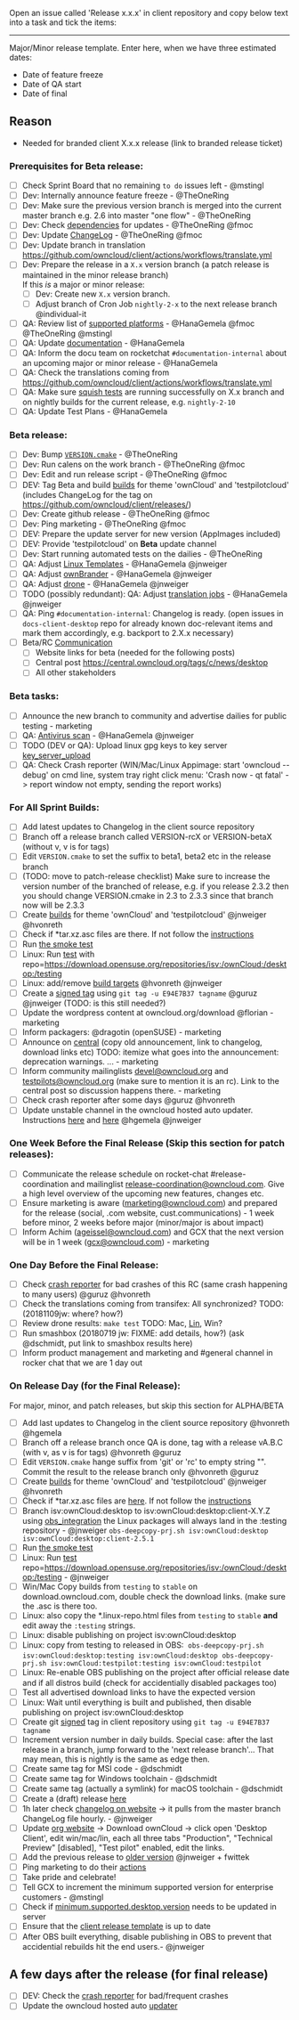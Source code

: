 <!--
This is the template for new release issues.
TODO: split off a patch release template, so that this one is clearly only for major/minor releases.
-->

Open an issue called 'Release x.x.x' in client repository and copy below text into a task and tick the items:
<hr>

Major/Minor release template. Enter here, when we have three estimated dates:

* Date of feature freeze
* Date of QA start
* Date of final

## Reason

* Needed for branded client X.x.x release (link to branded release ticket)

### Prerequisites for Beta release:

* [ ] Check Sprint Board that no remaining ``to do`` issues left - @mstingl
* [ ] Dev: Internally announce feature freeze - @TheOneRing
* [ ] Dev: Make sure the previous version branch is merged into the current master branch e.g. 2.6 into master "one flow" - @TheOneRing 
* [ ] Dev: Check [dependencies](https://confluence.owncloud.com/display/OG/Dependencies) for updates - @TheOneRing @fmoc
* [ ] Dev: Update [ChangeLog](https://confluence.owncloud.com/display/OG/ChangeLog) - @TheOneRing @fmoc
* [ ] Dev: Update branch in translation https://github.com/owncloud/client/actions/workflows/translate.yml
* [ ] Dev: Prepare the release in a `X.x` version branch (a patch release is maintained in the minor release branch)  
  If this *is* a major or minor release:
  * [ ] Dev: Create new `X.x` version branch.
  * [ ] Adjust branch of Cron Job `nightly-2-x` to the next release branch  @individual-it
* [ ] QA: Review list of [supported platforms](https://confluence.owncloud.com/display/OG/Supported+Platforms) -  @HanaGemela @fmoc @TheOneRing @mstingl
* [ ] QA: Update [documentation](https://confluence.owncloud.com/display/OG/Documentation) - @HanaGemela
* [ ] QA: Inform the docu team on rocketchat ``#documentation-internal`` about an upcoming major or minor release - @HanaGemela
* [ ] QA: Check the translations coming from https://github.com/owncloud/client/actions/workflows/translate.yml
* [ ] QA: Make sure [squish tests](https://confluence.owncloud.com/display/OG/Squish+Testing#SquishTesting-Prerequisite) are running successfully on X.x branch and on nightly builds for the current release, e.g. ``nightly-2-10`` 
* [ ] QA: Update Test Plans - @HanaGemela 

### Beta release:

* [ ] Dev: Bump [`VERSION.cmake`](https://handbook.owncloud.com/release_processes/client/branch.html#version-cmake) - @TheOneRing 
* [ ] Dev: Run calens on the work branch - @TheOneRing @fmoc
* [ ] Dev: Edit and run release script - @TheOneRing @fmoc
* [ ] DEV: Tag Beta and build [builds](https://confluence.owncloud.com/display/OG/Build+and+Tags#BuildandTags-Sprintbuild) for theme 'ownCloud' and 'testpilotcloud' (includes ChangeLog for the tag on https://github.com/owncloud/client/releases/)
* [ ] Dev: Create github release - @TheOneRing @fmoc
* [ ] Dev: Ping marketing - @TheOneRing @fmoc
* [ ] DEV: Prepare the update server for new version (AppImages included)
* [ ] DEV: Provide 'testpilotcloud' on **Beta** update channel
* [ ] Dev: Start running automated tests on the dailies - @TheOneRing 
* [ ] QA: Adjust [Linux Templates](https://handbook.owncloud.com/release_processes/client/branch.html#linux-templates) - @HanaGemela @jnweiger
* [ ] QA: Adjust [ownBrander](https://handbook.owncloud.com/release_processes/client/branch.html#ownbrander) - @HanaGemela @jnweiger
* [ ] QA: Adjust [drone](https://handbook.owncloud.com/release_processes/client/branch.html#drone) - @HanaGemela @jnweiger
* [ ] TODO (possibly redundant): QA: Adjust [translation jobs](https://handbook.owncloud.com/release_processes/client/branch.html#translations) - @HanaGemela @jnweiger
* [ ] QA: Ping ``#documentation-internal``: Changelog is ready. (open issues in ``docs-client-desktop`` repo for already known doc-relevant items and mark them accordingly, e.g. backport to 2.X.x necessary)
* [ ] Beta/RC [Communication](https://confluence.owncloud.com/display/OG/Marketing+and+Communication)
   * [ ] Website links for beta (needed for the following posts)
   * [ ] Central post https://central.owncloud.org/tags/c/news/desktop
   * [ ] All other stakeholders

### Beta tasks:

* [ ] Announce the new branch to community and advertise dailies for public testing - marketing
* [ ] QA: [Antivirus scan](https://handbook.owncloud.com/release_processes/client/virus.html) - @HanaGemela @jnweiger 
* [ ] TODO (DEV or QA): Upload linux gpg keys to key server [key_server_upload](https://gitea.owncloud.services/client/linux-docker-install/src/branch/master/key_server_upload.sh)
* [ ] QA: Check Crash reporter (WIN/Mac/Linux Appimage: start 'owncloud --debug' on cmd line, system tray right click menu: 'Crash now - qt fatal' -> report window not empty, sending the report works)

### For All Sprint Builds:

* [ ] Add latest updates to Changelog in the client source repository
* [ ] Branch off a release branch called VERSION-rcX or VERSION-betaX  (without v, v is for tags)
* [ ] Edit ```VERSION.cmake``` to set the suffix to beta1, beta2 etc in the release branch
* [ ] (TODO: move to patch-release checklist) Make sure to increase the version number of the branched of release, e.g. if you release 2.3.2 then you should change VERSION.cmake in 2.3 to 2.3.3 since that branch now will be 2.3.3
* [ ] Create [builds](https://handbook.owncloud.com/release_processes/client/build.html#sprint-build) for theme 'ownCloud' and 'testpilotcloud'  @jnweiger @hvonreth
* [ ] Check if *tar.xz.asc files are there. If not follow the [instructions](https://github.com/owncloud/enterprise/wiki/Desktop-Signing-Knowledge)
* [ ] Run [the smoke test](https://handbook.owncloud.com/release_processes/client/smoke_test.html)
* [ ] Linux: Run [test](https://gitea.owncloud.services/client/linux-docker-install/src/branch/master/RUN.sh) with repo=https://download.opensuse.org/repositories/isv:/ownCloud:/desktop:/testing
* [ ] Linux: add/remove [build targets](https://handbook.owncloud.com/release_processes/client/supported_platforms.html) @hvonreth @jnweiger
* [ ] Create a [signed tag](https://github.com/owncloud/enterprise/wiki/Desktop-Signing-Knowledge) using ```git tag -u E94E7B37 tagname```  @guruz @jnweiger (TODO: is this still needed?)
* [ ] Update the wordpress content at owncloud.org/download @florian - marketing
* [ ] Inform packagers: @dragotin (openSUSE) - marketing
* [ ] Announce on [central](https://central.owncloud.org) (copy old announcement, link to changelog, download links etc) TODO: itemize what goes into the announcement: deprecation warnings. ... - marketing
* [ ] Inform community mailinglists devel@owncloud.org and testpilots@owncloud.org (make sure to mention it is an rc). Link to the central post so discussion happens there. - marketing
* [ ] Check crash reporter after some days  @guruz @hvonreth
* [ ] Update unstable channel in the owncloud hosted auto updater. Instructions [here](https://github.com/owncloud/enterprise/blob/master/client_update_checker/README.md#deploy) and [here](https://handbook.owncloud.com/release_processes/client/desktop.html#update-the-updater) @hgemela @jnweiger

### One Week Before the Final Release (Skip this section for patch releases):

* [ ] Communicate the release schedule on rocket-chat #release-coordination and mailinglist release-coordination@owncloud.com. Give a high level overview of the upcoming new features, changes etc.
* [ ] Ensure marketing is aware (marketing@owncloud.com) and prepared for the release (social, .com website, cust.communications) - 1 week before minor, 2 weeks before major (minor/major is about impact)
* [ ] Inform Achim (ageissel@owncloud.com) and GCX that the next version will be in 1 week (gcx@owncloud.com) - marketing

### One Day Before the Final Release:
* [ ] Check [crash reporter](https://handbook.owncloud.com/release_processes/client/desktop.html#crash-reporter) for bad crashes of this RC (same crash happening to many users) @guruz @hvonreth
* [ ] Check the translations coming from transifex: All synchronized? TODO: (20181109jw: where? how?)
* [ ] Review drone results: `make test` TODO: Mac, [Lin](https://drone.owncloud.services/client/build-linux), Win? 
* [ ] Run smashbox (20180719 jw: FIXME: add details, how?) (ask @dschmidt, put link to smashbox results here)
* [ ] Inform product management and marketing and #general channel in rocker chat that we are 1 day out

### On Release Day (for the Final Release):
For major, minor, and patch releases, but skip this section for ALPHA/BETA

* [ ] Add last updates to Changelog in the client source repository @hvonreth @hgemela
* [ ] Branch off a release branch once QA is done, tag with a release vA.B.C (with v, as v is for tags) @hvonreth @guruz
* [ ] Edit ```VERSION.cmake``` hange suffix from 'git' or 'rc' to empty string "". Commit the result to the release branch only @hvonreth @guruz
* [ ] Create [builds](https://handbook.owncloud.com/release_processes/client/build.html#final-build) for theme 'ownCloud' and 'testpilotcloud'  @jnweiger @hvonreth
* [ ] Check if *tar.xz.asc files are [here](https://download.owncloud.com/desktop/testing). If not follow the [instructions](https://github.com/owncloud/enterprise/wiki/Desktop-Signing-Knowledge)
* [ ] Branch isv:ownCloud:desktop to isv:ownCloud:desktop:client-X.Y.Z using [obs_integration](https://github.com/owncloud/administration/blob/master/jenkins/obs_integration/) the Linux packages will always land in the :testing repository - @jnweiger
  ```obs-deepcopy-prj.sh isv:ownCloud:desktop isv:ownCloud:desktop:client-2.5.1```
* [ ] Run [the smoke test](https://handbook.owncloud.com/release_processes/client/smoke_test.html)
* [ ] Linux: Run [test](https://gitea.owncloud.services/client/linux-docker-install/src/branch/master/RUN.sh) repo=https://download.opensuse.org/repositories/isv:/ownCloud:/desktop:/testing - @jnweiger
* [ ] Win/Mac Copy builds from ```testing``` to ```stable``` on download.owncloud.com, double check the download links. (make sure the .asc is there too.
* [ ] Linux: also copy the *.linux-repo.html files from ```testing``` to ```stable``` **and** edit away the `:testing` strings.
* [ ] Linux: disable publishing on project isv:ownCloud:desktop
* [ ] Linux: copy from testing to released in OBS:
  ```obs-deepcopy-prj.sh isv:ownCloud:desktop:testing isv:ownCloud:desktop```
  ```obs-deepcopy-prj.sh isv:ownCloud:testpilot:testing isv:ownCloud:testpilot```
* [ ] Linux: Re-enable OBS publishing on the project after official release date and if all distros build (check for accidentially disabled packages too) 
* [ ] Test all advertised download links to have the expected version
* [ ] Linux: Wait until everything is built and published, then disable publishing on project isv:ownCloud:desktop
* [ ] Create git [signed](https://github.com/owncloud/enterprise/wiki/Desktop-Signing-Knowledge) tag in client repository using ```git tag -u E94E7B37 tagname``` 
* [ ] Increment version number in daily builds. Special case: after the last release in a branch, jump forward to the 'next release branch'... That may mean, this is nightly is the same as edge then.
* [ ] Create same tag for MSI code - @dschmidt 
* [ ] Create same tag for Windows toolchain - @dschmidt 
* [ ] Create same tag (actually a symlink) for macOS toolchain - @dschmidt 
* [ ] Create a (draft) release [here](https://github.com/owncloud/client/releases)
* [ ] 1h later check [changelog on website](https://owncloud.org/changelog/desktop-client/) -> it pulls from the master branch ChangeLog file hourly.  - @jnweiger
* [ ] Update [org website](https://owncloud.org/download/#owncloud-desktop-client) -> Download ownCloud -> click open 'Desktop Client', edit win/mac/lin, each all three tabs "Production", "Technical Preview" [disabled], "Test pilot" enabled, edit the links.
* [ ] Add the previous release to [older version](https://owncloud.org/download/older-versions/) @jnweiger + fwittek
* [ ] Ping marketing to do their [actions](https://handbook.owncloud.com/release_processes/client/marketing.html)
* [ ] Take pride and celebrate!
* [ ] Tell GCX to increment the minimum supported version for enterprise customers - @mstingl
* [ ] Check if [minimum.supported.desktop.version](https://github.com/owncloud/core/blob/master/config/config.sample.php#L1152) needs to be updated in server 
 * [ ] Ensure that the [client release template](https://github.com/owncloud/client/edit/notes-from-the-etherpad/.github/release_template.md) is up to date
* [ ] After OBS built everything, disable publishing in OBS to prevent that accidential rebuilds hit the end users.- @jnweiger

## A few days after the release (for final release)

* [ ] DEV: Check the [crash reporter](https://confluence.owncloud.com/display/OG/Online+Updater%2C+Crash+reporter%2C+Transifex#OnlineUpdater,Crashreporter,Transifex-CrashReporter) for bad/frequent crashes
* [ ] Update the owncloud hosted auto [updater](https://github.com/owncloud/enterprise/blob/master/client_update_checker/README.md#deploy)  
